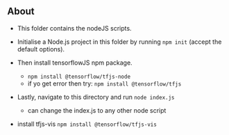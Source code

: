 ## About
- This folder contains the nodeJS scripts.
- Initialise a Node.js project in this folder by running `npm init` (accept the default options).
- Then install tensorflowJS npm package.
  + `npm install @tensorflow/tfjs-node`
  + if yo get error then try: `npm install @tensorflow/tfjs`
- Lastly, navigate to this directory and run `node index.js`
  + can change the index.js to any other node script

- install tfjs-vis
`npm install @tensorflow/tfjs-vis`
